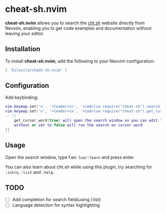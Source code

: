# cheat-sh.nvim

**cheat-sh.nvim** allows you to search the [cht.sh](https://cht.sh) website directly from Neovim,
enabling you to get code examples and documentation without leaving your editor.

## Installation

To install **cheat-sh.nvim**, add the following to your Neovim configuration:

```lua
{ 'kilavila/cheat-sh.nvim' }
```

## Configuration

Add keybinding:

```lua
vim.keymap.set('n', '<leader>sc', '<cmd>lua require("cheat-sh").search()<cr>')
vim.keymap.set('n', '<leader>sx', '<cmd>lua require("cheat-sh").get_cursor_word(true)<cr>')
-- [[
    get_cursor_word(true) will open the search window so you can edit the query
    without or set to false will run the search on cursor word
]]
```

## Usage

Open the search window, type f.ex: `lua/:learn` and press enter.

You can also learn about cht.sh while using this plugin,
try searching for `:intro`, `:list` and `:help`.

## TODO

- [ ] Add completion for search field(using /:list)
- [ ] Language detection for syntax highlighting
